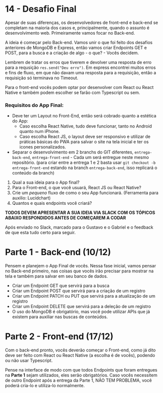 # 14 - Desafio Final

Apesar de suas diferenças, os desenvolvedores de front-end e back-end se completam na maioria dos casos e, principalmente, quando o assunto é desenvolvimento web. Primeiramente vamos focar no Back-end. 

A ideia é começar pelo Back-end. Vamos unir o que foi feito dos desafios anteriores de MongoDB e Express, então vamos criar Endpoints GET e POST, para a busca e a criação de algo - o que? - Vocês decidem.

Lembrem de tratar os erros que tiverem e devolver uma resposta de erro para a requsição `res.send("Deu erro")`. Em express encontrei muitos erros e fins de fluxo, em que não davam uma resposta para a requisição, então a requisição só terminava no Timeout.

Para o front-end vocês podem optar por desenvolver com React ou React Native e também podem escolher se farão com Typescript ou sem.

### Requisitos do App Final:

- Deve ter um Layout no Front-End, então será cobrado quanto a estética do App:
    - Caso escolha React Native, tudo deve funcionar, tanto no Android quanto num iPhone. 
    - Caso escolha React JS, o layout deve ser responsivo e utilizar de práticas básicas do PWA para salvar o site na tela inicial e ter os icones personalizados. 
- Separar o desenvolvimento em 2 branchs do GIT diferentes, `entrega-back-end`, `entrega-front-end` - Cada um será entregue neste mesmo repositório. (para criar entre a entrega 1 e 2 basta usar `git checkout -b entrega-front-end` estando na branch `entrega-back-end`, isso replicará o conteúdo da branch)

1. Qual a sua ideia para o App final?
2. Para o Front-end, o que você usuará, React JS ou React Native?
3. Crie um *pequeno* fluxo de como o seu App funcionará. (Ferramenta para auxilio: Lucidchart)
4. Quantos e quais endpoints você criará?

**TODOS DEVEM APRESENTAR A SUA IDEIA VIA SLACK COM OS TÓPICOS ABAIXO RESPONDIDOS ANTES DE COMEÇAREM A CODAR**

Após enviado no Slack, marcado para o Gustavo e o Gabriel e o feedback de que esta tudo certo para seguir.

# Parte 1 - Back-end (10/12)

Pensem e planejem o App Final de vocês. Nessa fase inicial, vamos pensar no Back-end primeiro, nas coisas que vocês irão precisar para mostrar na tela e também para salvar em seu banco de dados.

- Criar um Endpoint GET que servirá para a busca
- Criar um Endpoint POST que servirá para a criação de um registro
- Criar um Endpoint PATCH ou PUT que servirá para a atualização de um registro
- Criar um Endpoint DELETE que servirá para a deleção de um registro
- O uso do MongoDB é obrigatório, mas você pode utilizar APIs que já existem para auxiliar nas buscas de conteúdos.

# Parte 2 - Front-end (17/12)

Com o back-end pronto, vocês deverão começar o Front-end, como já dito deve ser feito com React ou React Native (a escolha é de vocês), podendo ou não usar Typescript.

Pense na interface de modo com que todos Endpoints que foram entregues na **Parte 1** sejam utilizados, eles serão obrigatórios. Caso vocês necessitem de outro Endpoint após a entrega da Parte 1, NÃO TEM PROBLEMA, você poderá cria-lo e utiliza-lo normalmente.
